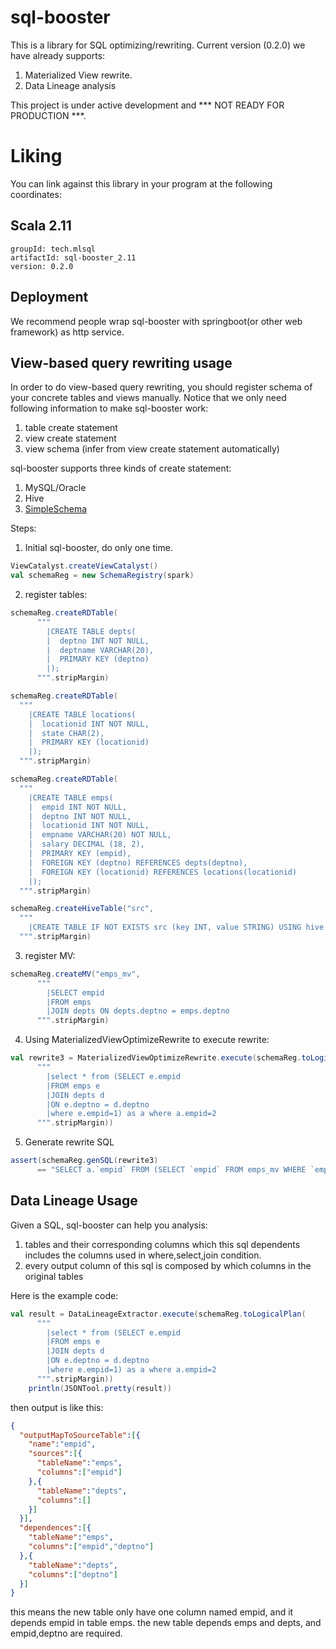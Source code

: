 # sql-booster

This is a library for SQL optimizing/rewriting. 
Current version (0.2.0) we have already supports:
 
1. Materialized View rewrite.
2. Data Lineage analysis

This project is under active development and *** NOT READY FOR PRODUCTION ***.


# Liking
You can link against this library in your program at the following coordinates:

## Scala 2.11

```
groupId: tech.mlsql
artifactId: sql-booster_2.11
version: 0.2.0
```
## Deployment 

We recommend people wrap sql-booster with springboot(or other web framework) as http service. 

## View-based query rewriting usage

In order to do view-based query rewriting, you should register schema of  your concrete tables and  views manually.
Notice that we only need following information to make sql-booster work: 

1. table create statement
2. view  create statement 
3. view  schema (infer from view create statement automatically)


sql-booster supports three kinds of create statement:

1. MySQL/Oracle 
2. Hive
3. [SimpleSchema](https://github.com/allwefantasy/simple-schema)  


Steps:

1. Initial sql-booster, do only one time. 

```scala
ViewCatalyst.createViewCatalyst()
val schemaReg = new SchemaRegistry(spark)
```

2. register tables:

```scala
schemaReg.createRDTable(
      """
        |CREATE TABLE depts(
        |  deptno INT NOT NULL,
        |  deptname VARCHAR(20),
        |  PRIMARY KEY (deptno)
        |);
      """.stripMargin)

schemaReg.createRDTable(
  """
    |CREATE TABLE locations(
    |  locationid INT NOT NULL,
    |  state CHAR(2),
    |  PRIMARY KEY (locationid)
    |);
  """.stripMargin)

schemaReg.createRDTable(
  """
    |CREATE TABLE emps(
    |  empid INT NOT NULL,
    |  deptno INT NOT NULL,
    |  locationid INT NOT NULL,
    |  empname VARCHAR(20) NOT NULL,
    |  salary DECIMAL (18, 2),
    |  PRIMARY KEY (empid),
    |  FOREIGN KEY (deptno) REFERENCES depts(deptno),
    |  FOREIGN KEY (locationid) REFERENCES locations(locationid)
    |);
  """.stripMargin)

schemaReg.createHiveTable("src",
  """
    |CREATE TABLE IF NOT EXISTS src (key INT, value STRING) USING hive
  """.stripMargin)
```


3. register MV:

```scala
schemaReg.createMV("emps_mv",
      """
        |SELECT empid
        |FROM emps
        |JOIN depts ON depts.deptno = emps.deptno
      """.stripMargin)

```

4. Using MaterializedViewOptimizeRewrite to execute rewrite:


```scala
val rewrite3 = MaterializedViewOptimizeRewrite.execute(schemaReg.toLogicalPlan(
      """
        |select * from (SELECT e.empid
        |FROM emps e
        |JOIN depts d
        |ON e.deptno = d.deptno
        |where e.empid=1) as a where a.empid=2
      """.stripMargin))
```

5. Generate rewrite SQL

```scala
assert(schemaReg.genSQL(rewrite3)
      == "SELECT a.`empid` FROM (SELECT `empid` FROM emps_mv WHERE `empid` = CAST(1 AS BIGINT)) a WHERE a.`empid` = CAST(2 AS BIGINT)")
```




## Data Lineage Usage

Given a SQL, sql-booster can help you analysis:

1. tables and their corresponding columns which this sql dependents includes the columns used in where,select,join condition.
2. every output column of this sql is composed by which columns in the original tables

Here is the example code:

```scala
val result = DataLineageExtractor.execute(schemaReg.toLogicalPlan(
      """
        |select * from (SELECT e.empid
        |FROM emps e
        |JOIN depts d
        |ON e.deptno = d.deptno
        |where e.empid=1) as a where a.empid=2
      """.stripMargin))
    println(JSONTool.pretty(result))
```

then output is like this:   

```json
{
  "outputMapToSourceTable":[{
    "name":"empid",
    "sources":[{
      "tableName":"emps",
      "columns":["empid"]
    },{
      "tableName":"depts",
      "columns":[]
    }]
  }],
  "dependences":[{
    "tableName":"emps",
    "columns":["empid","deptno"]
  },{
    "tableName":"depts",
    "columns":["deptno"]
  }]
}
```

this means the new table only have one column named empid, and it depends empid in table emps.
the new table depends emps and depts, and empid,deptno are required. 
 


